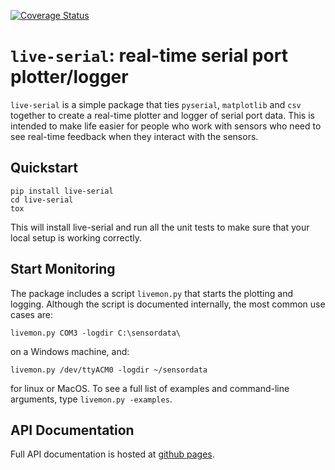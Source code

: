 [![Coverage Status](https://coveralls.io/repos/github/rosenbrockc/live-serial/badge.svg?branch=master)](https://coveralls.io/github/rosenbrockc/live-serial?branch=master)

# `live-serial`: real-time serial port plotter/logger

`live-serial` is a simple package that ties `pyserial`, `matplotlib` and
`csv` together to create a real-time plotter and logger of serial port
data. This is intended to make life easier for people who work with sensors who
need to see real-time feedback when they interact with the sensors.

## Quickstart

```
pip install live-serial
cd live-serial
tox
```

This will install live-serial and run all the unit tests to make sure that your
local setup is working correctly.

## Start Monitoring

The package includes a script `livemon.py` that starts the plotting and
logging. Although the script is documented internally, the most common use cases
are:

```
livemon.py COM3 -logdir C:\sensordata\
```

on a Windows machine, and:

```
livemon.py /dev/ttyACM0 -logdir ~/sensordata
```

for linux or MacOS. To see a full list of examples and command-line arguments,
type `livemon.py -examples`.

## API Documentation

Full API documentation is hosted at [github pages](https://rosenbrockc.github.io/liveserial/).